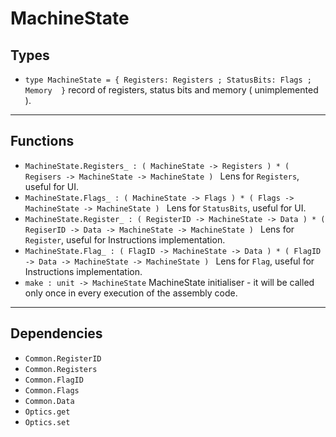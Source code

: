 # MachineState

## Types
- `type MachineState = { Registers: Registers ; StatusBits: Flags ; Memory  }` record of registers, status bits and memory ( unimplemented ).
---
## Functions
* `MachineState.Registers_ : ( MachineState -> Registers ) * ( Regisers -> MachineState -> MachineState ) ` Lens for `Registers`, useful for UI.
* `MachineState.Flags_ : ( MachineState -> Flags ) * ( Flags -> MachineState -> MachineState ) ` Lens for `StatusBits`, useful for UI.
* `MachineState.Register_ : ( RegisterID -> MachineState -> Data ) * ( RegiserID -> Data -> MachineState -> MachineState ) ` Lens for `Register`, useful for Instructions implementation.
* `MachineState.Flag_ : ( FlagID -> MachineState -> Data ) * ( FlagID -> Data -> MachineState -> MachineState ) ` Lens for `Flag`, useful for Instructions implementation.
* `make : unit -> MachineState` MachineState initialiser - it will be called only once in every execution of the assembly code.
---
## Dependencies
* `Common.RegisterID`
* `Common.Registers`
* `Common.FlagID`
* `Common.Flags`
* `Common.Data`
* `Optics.get`
* `Optics.set`
